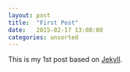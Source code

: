 ```yaml
---
layout: post
title:  "First Post"
date:   2015-02-17 13:08:00
categories: unsorted
---
```

This is my 1st post based on [Jekyll][jekyll].

[jekyll]:      http://jekyllrb.com
